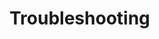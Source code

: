 [title]: # (Troubleshooting)
[tags]: # (introduction)
[priority]: # (500)

# Troubleshooting

<!-- add and overview of covered troubleshooting topics 

This section might not be needed depending on scope/complexity of integration.-->
